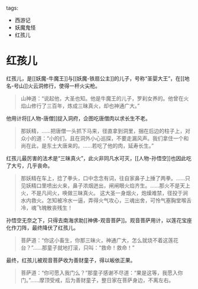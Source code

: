 tags:
  - 西游记
  - 妖魔鬼怪
  - 红孩儿

# 红孩儿

红孩儿，是[[妖魔-牛魔王]]与[[妖魔-铁扇公主]]的儿子，号称“圣婴大王”，在[[地名-号山]]火云洞修行，使得一杆火尖枪。

> 山神道：“说起他，大圣也知。他是牛魔王的儿子，罗刹女养的。他曾在火焰山修行了三百年，炼成三昧真火，却也神通广大。”

他用计将[[人物-唐僧]]捉入洞府，企图吃唐僧肉以求长生不老。

> 那妖精，……把唐僧一头抓下马来，径直拿到洞里，捆在后边的柱子上，对众小的道：“小的们，且在洞外小心巡探，不要走漏风声。我们拿住一个和尚在此，是东土大唐来的。……若吃了他的肉，延寿长生。”

红孩儿最厉害的法术是“三昧真火”，此火非同凡水可灭，[[人物-孙悟空]]也因此吃了大亏，几乎丧命。

> 那妖精在车上，捻了拳头，口中念念有词，往自家鼻子上捶了两拳。……只见妖精口里喷出火来，鼻子浓烟迸出，闸闸眼火焰齐生。……那火不是天上火，不是凡间火，唤做三昧真火。
> 这大圣一身烟火，炮燥难禁，径投于涧水内救火。怎知被冷水一逼，弄得火气攻心，三魂出舍，可怜气塞胸堂喉舌冷，魂飞魄散丧残生！

孙悟空无奈之下，只得去南海求助[[神佛-观音菩萨]]。观音菩萨用计，以莲花宝座化作刀阵，最终降伏了红孩儿。

> 菩萨道：“你这小畜生，你那三昧火，神通广大，怎么就烧不着这莲花台？”……那童子就地打滚，只叫：“救命！救命！”

最终，红孩儿被观音菩萨收为善财童子，得以皈依正果。

> 菩萨道：“你可愿入我门么？”那童子感谢不尽道：“果是这等，我愿入你门。”……摩顶受戒，后为善财童子，整日家在菩萨身边，不离左右。
